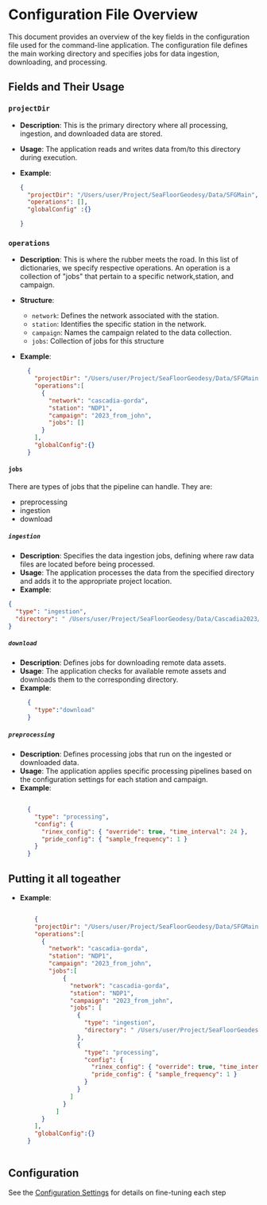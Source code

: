 # Configuration File Overview

This document provides an overview of the key fields in the configuration file used for the command-line application. The configuration file defines the main working directory and specifies jobs for data ingestion, downloading, and processing.

## Fields and Their Usage

### `projectDir`
- **Description**: This is the primary directory where all processing, ingestion, and downloaded data are stored.
- **Usage**: The application reads and writes data from/to this directory during execution.

- **Example**:
  ```json
  {
    "projectDir": "/Users/user/Project/SeaFloorGeodesy/Data/SFGMain",
    "operations": [],
    "globalConfig" :{}

  }
  ```

### `operations`
- **Description**: This is where the rubber meets the road. In this list of dictionaries, we specify respective operations. An operation is a collection of "jobs" that pertain to a specific network,station, and campaign.

- **Structure**:
  - `network`: Defines the network associated with the station.
  - `station`: Identifies the specific station in the network.
  - `campaign`: Names the campaign related to the data collection.
  - `jobs`: Collection of jobs for this structure

- **Example**:
  ```json
    {
      "projectDir": "/Users/user/Project/SeaFloorGeodesy/Data/SFGMain",
      "operations":[
        {
          "network": "cascadia-gorda",
          "station": "NDP1",
          "campaign": "2023_from_john",
          "jobs": []
        }
      ],
      "globalConfig":{}
    }
  ```

#### `jobs`
There are types of jobs that the pipeline can handle. They are:
  - preprocessing
  - ingestion
  - download

##### `ingestion`
- **Description**: Specifies the data ingestion jobs, defining where raw data files are located before being processed.
- **Usage**: The application processes the data from the specified directory and adds it to the appropriate project location.
- **Example**:
```json
{
  "type": "ingestion",
  "directory": " /Users/user/Project/SeaFloorGeodesy/Data/Cascadia2023/NDP1/HR"
}
```

##### `download`
- **Description**: Defines jobs for downloading remote data assets.
- **Usage**: The application checks for available remote assets and downloads them to the corresponding directory.
- **Example**:
  ```json
    {
      "type":"download"
    }
  ```
##### `preprocessing`
- **Description**: Defines processing jobs that run on the ingested or downloaded data.
- **Usage**: The application applies specific processing pipelines based on the configuration settings for each station and campaign.
- **Example**:
  ```json

    {
      "type": "processing",
      "config": {
        "rinex_config": { "override": true, "time_interval": 24 },
        "pride_config": { "sample_frequency": 1 }
      }
    }
  ```

## Putting it all togeather
- **Example**:
  ```json

      {
      "projectDir": "/Users/user/Project/SeaFloorGeodesy/Data/SFGMain",
      "operations":[
        {
          "network": "cascadia-gorda",
          "station": "NDP1",
          "campaign": "2023_from_john",
          "jobs":[
              {
                "network": "cascadia-gorda",
                "station": "NDP1",
                "campaign": "2023_from_john",
                "jobs": [
                  {
                    "type": "ingestion",
                    "directory": " /Users/user/Project/SeaFloorGeodesy/Data/Cascadia2023/NDP1/HR"
                  },
                  {
                    "type": "processing",
                    "config": {
                      "rinex_config": { "override": true, "time_interval": 24 },
                      "pride_config": { "sample_frequency": 1 }
                    }
                  }
                ]
              }
            ]
        }
      ],
      "globalConfig":{}
    }
    
  ```



## Configuration
See the [Configuration Settings](INDEX.md) for details on fine-tuning each step